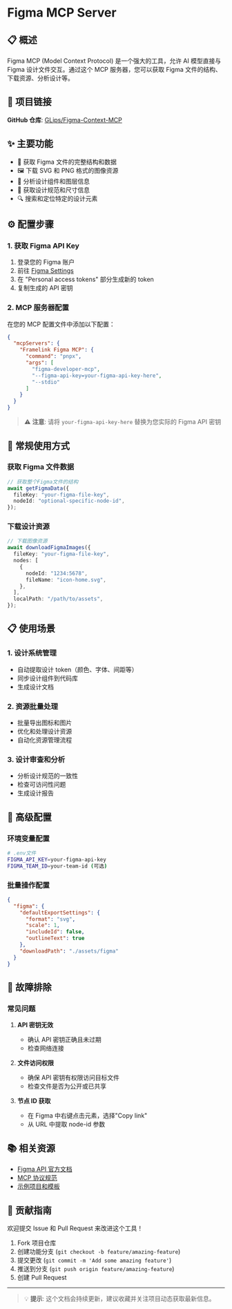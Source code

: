 # Figma MCP Server

## 📋 概述

Figma MCP (Model Context Protocol) 是一个强大的工具，允许 AI 模型直接与 Figma 设计文件交互。通过这个 MCP 服务器，您可以获取 Figma 文件的结构、下载资源、分析设计等。

## 🔗 项目链接

**GitHub 仓库**: [GLips/Figma-Context-MCP](https://github.com/GLips/Figma-Context-MCP)

## ✨ 主要功能

- 📄 获取 Figma 文件的完整结构和数据
- 🖼️ 下载 SVG 和 PNG 格式的图像资源
- 🎨 分析设计组件和图层信息
- 📐 获取设计规范和尺寸信息
- 🔍 搜索和定位特定的设计元素

## ⚙️ 配置步骤

### 1. 获取 Figma API Key

1. 登录您的 Figma 账户
2. 前往 [Figma Settings](https://www.figma.com/settings)
3. 在 "Personal access tokens" 部分生成新的 token
4. 复制生成的 API 密钥

### 2. MCP 服务器配置

在您的 MCP 配置文件中添加以下配置：

```json
{
  "mcpServers": {
    "Framelink Figma MCP": {
      "command": "pnpx",
      "args": [
        "figma-developer-mcp",
        "--figma-api-key=your-figma-api-key-here",
        "--stdio"
      ]
    }
  }
}
```

> ⚠️ **注意**: 请将 `your-figma-api-key-here` 替换为您实际的 Figma API 密钥

## 🚀 常规使用方式

### 获取 Figma 文件数据

```typescript
// 获取整个Figma文件的结构
await getFigmaData({
  fileKey: "your-figma-file-key",
  nodeId: "optional-specific-node-id",
});
```

### 下载设计资源

```typescript
// 下载图像资源
await downloadFigmaImages({
  fileKey: "your-figma-file-key",
  nodes: [
    {
      nodeId: "1234:5678",
      fileName: "icon-home.svg",
    },
  ],
  localPath: "/path/to/assets",
});
```

## 📋 使用场景

### 1. 设计系统管理

- 自动提取设计 token（颜色、字体、间距等）
- 同步设计组件到代码库
- 生成设计文档

### 2. 资源批量处理

- 批量导出图标和图片
- 优化和处理设计资源
- 自动化资源管理流程

### 3. 设计审查和分析

- 分析设计规范的一致性
- 检查可访问性问题
- 生成设计报告

## 🔧 高级配置

### 环境变量配置

```bash
# .env文件
FIGMA_API_KEY=your-figma-api-key
FIGMA_TEAM_ID=your-team-id (可选)
```

### 批量操作配置

```json
{
  "figma": {
    "defaultExportSettings": {
      "format": "svg",
      "scale": 1,
      "includeId": false,
      "outlineText": true
    },
    "downloadPath": "./assets/figma"
  }
}
```

## 🐛 故障排除

### 常见问题

1. **API 密钥无效**

   - 确认 API 密钥正确且未过期
   - 检查网络连接

2. **文件访问权限**

   - 确保 API 密钥有权限访问目标文件
   - 检查文件是否为公开或已共享

3. **节点 ID 获取**
   - 在 Figma 中右键点击元素，选择"Copy link"
   - 从 URL 中提取 node-id 参数

## 📚 相关资源

- [Figma API 官方文档](https://www.figma.com/developers/api)
- [MCP 协议规范](https://modelcontextprotocol.io/docs)
- [示例项目和模板](https://github.com/GLips/Figma-Context-MCP/examples)

## 🤝 贡献指南

欢迎提交 Issue 和 Pull Request 来改进这个工具！

1. Fork 项目仓库
2. 创建功能分支 (`git checkout -b feature/amazing-feature`)
3. 提交更改 (`git commit -m 'Add some amazing feature'`)
4. 推送到分支 (`git push origin feature/amazing-feature`)
5. 创建 Pull Request

---

> 💡 **提示**: 这个文档会持续更新，建议收藏并关注项目动态获取最新信息。
